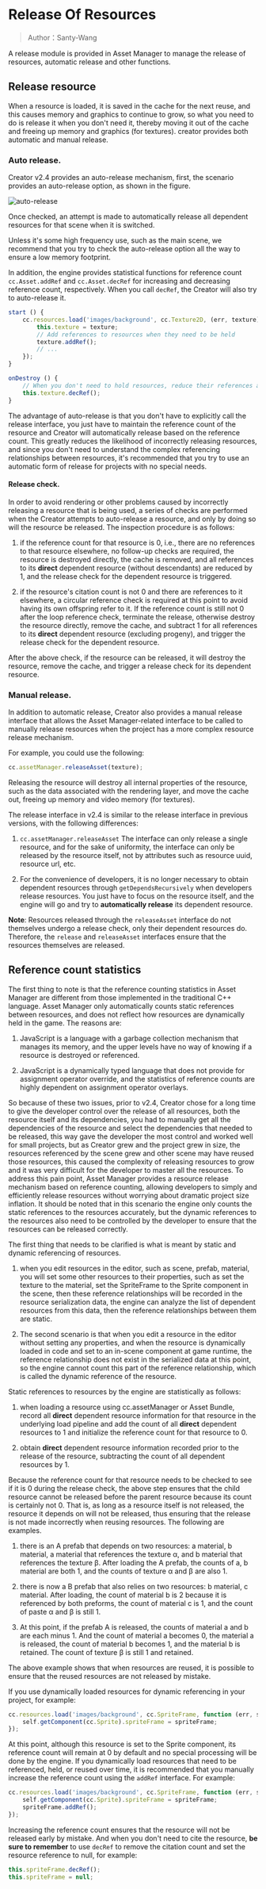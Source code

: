 # Release Of Resources

> Author：Santy-Wang

A release module is provided in Asset Manager to manage the release of resources, automatic release and other functions.

## Release resource

When a resource is loaded, it is saved in the cache for the next reuse, and this causes memory and graphics to continue to grow, so what you need to do is release it when you don't need it, thereby moving it out of the cache and freeing up memory and graphics (for textures). creator provides both automatic and manual release.

### Auto release.

Creator v2.4 provides an auto-release mechanism, first, the scenario provides an auto-release option, as shown in the figure.

![auto-release](release-manager/auto-release.png)

Once checked, an attempt is made to automatically release all dependent resources for that scene when it is switched.

Unless it's some high frequency use, such as the main scene, we recommend that you try to check the auto-release option all the way to ensure a low memory footprint.

In addition, the engine provides statistical functions for reference count `cc.Asset.addRef` and `cc.Asset.decRef` for increasing and decreasing reference count, respectively. When you call `decRef`, the Creator will also try to auto-release it.

```js
start () {
    cc.resources.load('images/background', cc.Texture2D, (err, texture) => {
        this.texture = texture;
        // Add references to resources when they need to be held
        texture.addRef();
        // ...
    });
}

onDestroy () {
    // When you don't need to hold resources, reduce their references and Creator will try to auto-release them when calling decRef
    this.texture.decRef();
}
```

The advantage of auto-release is that you don't have to explicitly call the release interface, you just have to maintain the reference count of the resource and Creator will automatically release based on the reference count. This greatly reduces the likelihood of incorrectly releasing resources, and since you don't need to understand the complex referencing relationships between resources, it's recommended that you try to use an automatic form of release for projects with no special needs.

#### Release check.

In order to avoid rendering or other problems caused by incorrectly releasing a resource that is being used, a series of checks are performed when the Creator attempts to auto-release a resource, and only by doing so will the resource be released. The inspection procedure is as follows:

1. if the reference count for that resource is 0, i.e., there are no references to that resource elsewhere, no follow-up checks are required, the resource is destroyed directly, the cache is removed, and all references to its **direct** dependent resource (without descendants) are reduced by 1, and the release check for the dependent resource is triggered.

2. if the resource's citation count is not 0 and there are references to it elsewhere, a circular reference check is required at this point to avoid having its own offspring refer to it. If the reference count is still not 0 after the loop reference check, terminate the release, otherwise destroy the resource directly, remove the cache, and subtract 1 for all references to its **direct** dependent resource (excluding progeny), and trigger the release check for the dependent resource.

After the above check, if the resource can be released, it will destroy the resource, remove the cache, and trigger a release check for its dependent resource.

### Manual release.

In addition to automatic release, Creator also provides a manual release interface that allows the Asset Manager-related interface to be called to manually release resources when the project has a more complex resource release mechanism.

For example, you could use the following:

```js
cc.assetManager.releaseAsset(texture);
```

Releasing the resource will destroy all internal properties of the resource, such as the data associated with the rendering layer, and move the cache out, freeing up memory and video memory (for textures).

The release interface in v2.4 is similar to the release interface in previous versions, with the following differences:

1. `cc.assetManager.releaseAsset` The interface can only release a single resource, and for the sake of uniformity, the interface can only be released by the resource itself, not by attributes such as resource uuid, resource url, etc.

2. For the convenience of developers, it is no longer necessary to obtain dependent resources through `getDependsRecursively` when developers release resources. You just have to focus on the resource itself, and the engine will go and try to **automatically release** its dependent resource.

**Note**: Resources released through the `releaseAsset` interface do not themselves undergo a release check, only their dependent resources do. Therefore, the `release` and `releaseAsset` interfaces ensure that the resources themselves are released.

## Reference count statistics

The first thing to note is that the reference counting statistics in Asset Manager are different from those implemented in the traditional C++ language. Asset Manager only automatically counts static references between resources, and does not reflect how resources are dynamically held in the game. The reasons are:

1. JavaScript is a language with a garbage collection mechanism that manages its memory, and the upper levels have no way of knowing if a resource is destroyed or referenced.

2. JavaScript is a dynamically typed language that does not provide for assignment operator override, and the statistics of reference counts are highly dependent on assignment operator overlays.

So because of these two issues, prior to v2.4, Creator chose for a long time to give the developer control over the release of all resources, both the resource itself and its dependencies, you had to manually get all the dependencies of the resource and select the dependencies that needed to be released, this way gave the developer the most control and worked well for small projects, but as Creator grew and the project grew in size, the resources referenced by the scene grew and other scene may have reused those resources, this caused the complexity of releasing resources to grow and it was very difficult for the developer to master all the resources. To address this pain point, Asset Manager provides a resource release mechanism based on reference counting, allowing developers to simply and efficiently release resources without worrying about dramatic project size inflation. It should be noted that in this scenario the engine only counts the static references to the resources accurately, but the dynamic references to the resources also need to be controlled by the developer to ensure that the resources can be released correctly.

The first thing that needs to be clarified is what is meant by static and dynamic referencing of resources.

1. when you edit resources in the editor, such as scene, prefab, material, you will set some other resources to their properties, such as set the texture to the material, set the SpriteFrame to the Sprite component in the scene, then these reference relationships will be recorded in the resource serialization data, the engine can analyze the list of dependent resources from this data, then the reference relationships between them are static.

2. The second scenario is that when you edit a resource in the editor without setting any properties, and when the resource is dynamically loaded in code and set to an in-scene component at game runtime, the reference relationship does not exist in the serialized data at this point, so the engine cannot count this part of the reference relationship, which is called the dynamic reference of the resource.

Static references to resources by the engine are statistically as follows:

1. when loading a resource using cc.assetManager or Asset Bundle, record all **direct** dependent resource information for that resource in the underlying load pipeline and add the count of all **direct** dependent resources to 1 and initialize the reference count for that resource to 0.

2. obtain **direct** dependent resource information recorded prior to the release of the resource, subtracting the count of all dependent resources by 1.

Because the reference count for that resource needs to be checked to see if it is 0 during the release check, the above step ensures that the child resource cannot be released before the parent resource because its count is certainly not 0. That is, as long as a resource itself is not released, the resource it depends on will not be released, thus ensuring that the release is not made incorrectly when reusing resources. The following are examples.

1. there is an A prefab that depends on two resources: a material, b material, a material that references the texture α, and b material that references the texture β. After loading the A prefab, the counts of a, b material are both 1, and the counts of texture α and β are also 1.

2. there is now a B prefab that also relies on two resources: b material, c material. After loading, the count of material b is 2 because it is referenced by both preforms, the count of material c is 1, and the count of paste α and β is still 1.

3. At this point, if the prefab A is released, the counts of material a and b are each minus 1. And the count of material a becomes 0, the material a is released, the count of material b becomes 1, and the material b is retained. The count of texture β is still 1 and retained.

The above example shows that when resources are reused, it is possible to ensure that the reused resources are not released by mistake.

If you use dynamically loaded resources for dynamic referencing in your project, for example:

```js
cc.resources.load('images/background', cc.SpriteFrame, function (err, spriteFrame) {
    self.getComponent(cc.Sprite).spriteFrame = spriteFrame;
});
```

At this point, although this resource is set to the Sprite component, its reference count will remain at 0 by default and no special processing will be done by the engine. If you dynamically load resources that need to be referenced, held, or reused over time, it is recommended that you manually increase the reference count using the `addRef` interface. For example:

```js
cc.resources.load('images/background', cc.SpriteFrame, function (err, spriteFrame) {
    self.getComponent(cc.Sprite).spriteFrame = spriteFrame;
    spriteFrame.addRef();
});
```

Increasing the reference count ensures that the resource will not be released early by mistake. And when you don't need to cite the resource, **be sure to remember** to use `decRef` to remove the citation count and set the resource reference to null, for example:

```js
this.spriteFrame.decRef();
this.spriteFrame = null;
```

